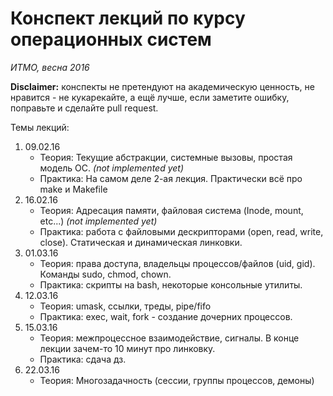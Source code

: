 # Конспект лекций по курсу операционных систем
*ИТМО, весна 2016*

**Disclaimer:** конспекты не претендуют на академическую ценность, не нравится - не кукарекайте, а ещё лучше, если заметите ошибку, поправьте и сделайте pull request.

Темы лекций:

1. 09.02.16  
    * Теория: Текущие абстракции, системные вызовы, простая модель ОС. *(not implemented yet)*
    * Практика: На самом деле 2-ая лекция. Практически всё про make и Makefile
2. 16.02.16
    * Теория: Адресация памяти, файловая система (Inode, mount, etc...) *(not implemented yet)*
    * Практика: работа с файловыми дескрипторами (open, read, write, close). Статическая и динамическая линковки.
3. 01.03.16
    * Теория: права доступа, владельцы процессов/файлов (uid, gid). Команды sudo, chmod, chown.
    * Практика: скрипты на bash, некоторые консольные утилиты.  
4. 12.03.16
    * Теория: umask, ссылки, треды, pipe/fifo
    * Практика: exec, wait, fork - создание дочерних процессов.
5. 15.03.16
    * Теория: межпроцессное взаимодействие, сигналы. В конце лекции зачем-то 10 минут про линковку.
    * Практика: сдача дз.
6. 22.03.16
    * Теория: Многозадачность (сессии, группы процессов, демоны)